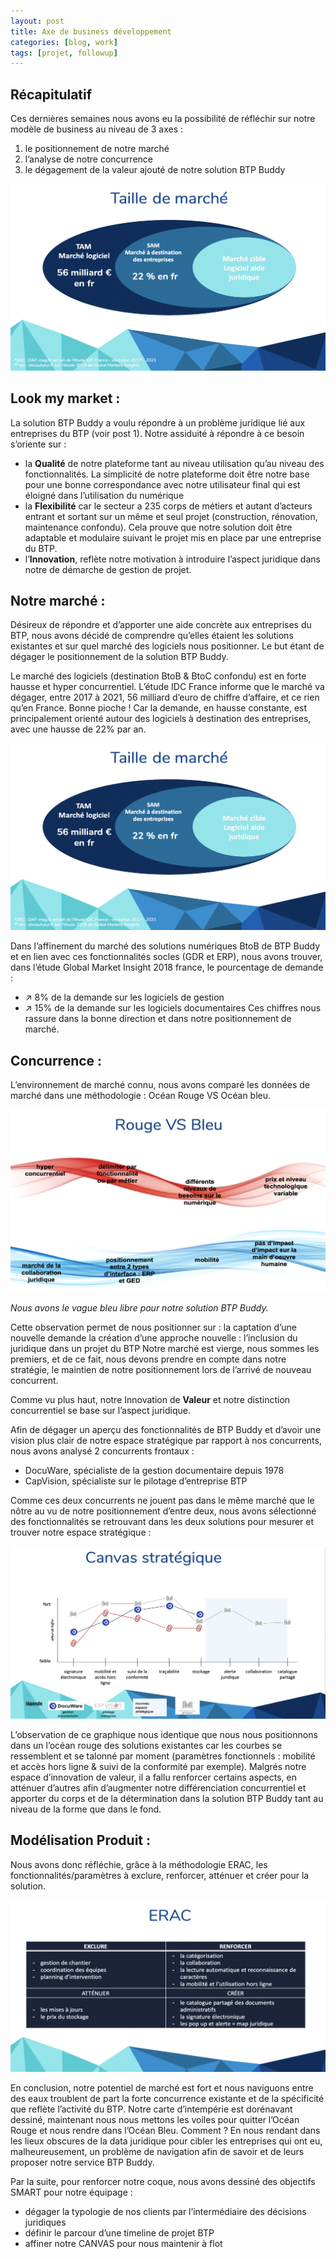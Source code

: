 ```yaml
---
layout: post
title: Axe de business développement
categories: [blog, work]
tags: [projet, followup]
--- 
```

## Récapitulatif

Ces dernières semaines nous avons eu la possibilité de réfléchir sur notre modèle de business au niveau de 3 axes : 
1. le positionnement de notre marché
2. l’analyse de notre concurrence 
3. le dégagement de la valeur ajouté de notre solution BTP Buddy

![Taille de marché](..\images\taille-de-marche.png/ "Taille de marché")

<!-- readmore -->


## Look my market : 

La solution BTP Buddy a voulu répondre à un problème juridique lié aux entreprises du BTP (voir post 1). Notre assiduité à répondre à ce besoin s’oriente sur :

- la **Qualité** de notre plateforme tant au niveau utilisation qu’au niveau des fonctionnalités. 
La simplicité de notre plateforme doit être notre base pour une bonne correspondance avec notre utilisateur final qui est éloigné dans l’utilisation du numérique
- la **Flexibilité** car le secteur a 235 corps de métiers et autant d’acteurs entrant et sortant sur un même et seul projet (construction, rénovation, maintenance confondu). Cela prouve que notre solution doit être adaptable et modulaire suivant le projet mis en place par une entreprise du BTP.
- l’**Innovation**, reflète notre motivation à introduire l’aspect juridique dans notre de démarche de gestion de projet.

## Notre marché : 

Désireux de répondre et d’apporter une aide concrète aux entreprises du BTP, nous avons décidé de comprendre qu’elles étaient les solutions existantes et sur quel marché des logiciels nous positionner. Le but étant de dégager le positionnement de la solution BTP Buddy.

Le marché des logiciels (destination BtoB & BtoC confondu) est en forte hausse et hyper concurrentiel. L’étude IDC France informe que le marché va dégager, entre 2017 à 2021, 56 milliard d’euro de chiffre d’affaire, et ce rien qu’en France. Bonne pioche ! Car la demande, en hausse constante, est principalement orienté autour des logiciels à destination des entreprises, avec une hausse de 22% par an.

![Taille de marché](..\images\taille-de-marche.png/ "Taille de marché")


Dans l’affinement du marché des solutions numériques BtoB de BTP Buddy et en lien avec ces fonctionnalités socles (GDR et ERP), nous avons trouver, dans l’étude Global Market Insight 2018 france, le pourcentage de demande :
- ↗ 8% de la demande sur les logiciels de gestion
- ↗ 15% de la demande sur les logiciels documentaires
Ces chiffres nous rassure dans la bonne direction et dans notre positionnement de marché. 

## Concurrence :

L’environnement de marché connu, nous avons comparé les données de marché dans une méthodologie : Océan Rouge VS Océan bleu.

![Océan rouge vs Océan bleu](..\images\rougevsbleu.png/ "Océan rouge vs Océan bleu")

*Nous avons le vague bleu libre pour notre solution BTP Buddy.*

Cette observation permet de nous positionner sur : 
la captation d’une nouvelle demande
la création d’une approche nouvelle : l’inclusion du juridique dans un projet du BTP
Notre marché est vierge, nous sommes les premiers, et de ce fait, nous devons prendre en compte dans notre stratégie, le maintien de notre positionnement lors de l’arrivé de nouveau concurrent.


Comme vu plus haut, notre Innovation de **Valeur** et notre distinction concurrentiel se base sur l’aspect juridique. 

Afin de dégager un aperçu des fonctionnalités de BTP Buddy et d’avoir une vision plus clair de notre espace stratégique par rapport à nos concurrents, nous avons analysé 2 concurrents frontaux :
- DocuWare, spécialiste de la gestion documentaire depuis 1978
- CapVision, spécialiste sur le pilotage d’entreprise BTP

Comme ces deux concurrents ne jouent pas dans le même marché que le nôtre au vu de notre positionnement d’entre deux, nous avons sélectionné des fonctionnalités se retrouvant dans les deux solutions pour mesurer et trouver notre espace stratégique : 

![Canvas stratégique](..\images\canvas-strategique.png/ "Canvas stratégique")

L’observation de ce graphique nous identique que nous nous positionnons dans un l’océan rouge des solutions existantes car les courbes se ressemblent et se talonné par moment (paramètres fonctionnels : mobilité et accès hors ligne & suivi de la conformité par exemple). Malgrés notre espace d’innovation de valeur, il a fallu renforcer certains aspects, en atténuer d’autres afin d’augmenter notre différenciation concurrentiel et apporter du corps et de la détermination dans la solution BTP Buddy tant au niveau de la forme que dans le fond.



## Modélisation Produit :

Nous avons donc réfléchie, grâce à la méthodologie ERAC, les fonctionnalités/paramètres à exclure, renforcer, atténuer et créer pour la solution.

![ERAC](..\images\ERAC.png/ "ERAC")

En conclusion, notre potentiel de marché est fort et nous naviguons entre des eaux troublent de part la forte concurrence existante et de la spécificité que reflète l’activité du BTP.
Notre carte d’intempérie est dorénavant dessiné, maintenant nous nous mettons les voiles pour quitter l’Océan Rouge et nous rendre dans l’Océan Bleu. Comment ? En nous rendant dans les lieux obscures de la data juridique pour cibler les entreprises qui ont eu, malheureusement, un problème de navigation afin de savoir et de leurs proposer notre service BTP Buddy.

Par la suite, pour renforcer notre coque, nous avons dessiné des objectifs SMART pour notre équipage :
- dégager la typologie de nos clients par l’intermédiaire des décisions juridiques
- définir le parcour d’une timeline de projet BTP
- affiner notre CANVAS pour nous maintenir à flot
